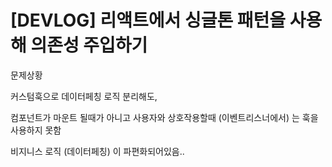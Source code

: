 # \[DEVLOG] 리액트에서 싱글톤 패턴을 사용해 의존성 주입하기

문제상황

커스텀훅으로 데이터페칭 로직 분리해도,

컴포넌트가 마운트 될때가 아니고 사용자와 상호작용할때 (이벤트리스너에서) 는 훅을 사용하지 못함



비지니스 로직 (데이터페칭) 이 파편화되어있음..




